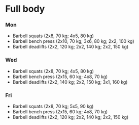 # Full body
### Mon
* Barbell squats (2x8, 70 kg; 4x5, 80 kg)
* Barbell bench press (2x10, 70 kg; 3x6, 80 kg; 2x2, 100 kg)
* Barbell deadlifts (2x2, 120 kg; 2x2, 140 kg; 2x2, 150 kg)

### Wed
* Barbell squats (2x8, 70 kg; 4x5, 80 kg)
* Barbell bench press (2x15, 60 kg; 4x8, 70 kg)
* Barbell deadlifts (2x2, 140 kg; 2x2, 150 kg; 3x1, 160 kg)

### Fri
* Barbell squats (2x8, 70 kg; 5x5, 90 kg)
* Barbell bench press (2x15, 60 kg; 4x8, 70 kg)
* Barbell deadlifts (2x2, 120 kg; 2x2, 140 kg; 2x2, 150 kg)
